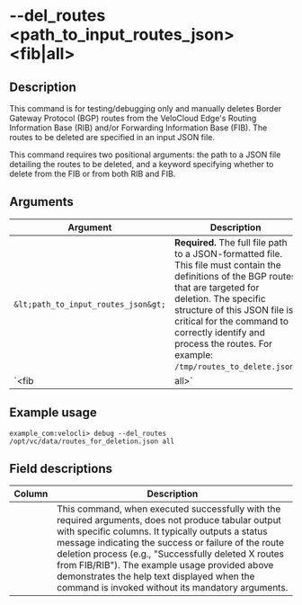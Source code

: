 #	--del_routes &lt;path_to_input_routes_json&gt; &lt;fib|all&gt;

##	Description
This command is for testing/debugging only and manually deletes Border Gateway Protocol (BGP) routes from the VeloCloud Edge's Routing Information Base (RIB) and/or Forwarding Information Base (FIB). The routes to be deleted are specified in an input JSON file.

This command requires two positional arguments: the path to a JSON file detailing the routes to be deleted, and a keyword specifying whether to delete from the FIB or from both RIB and FIB.

##  Arguments
| Argument | Description |
|---|---|
| `&lt;path_to_input_routes_json&gt;` | **Required.** The full file path to a JSON-formatted file. This file must contain the definitions of the BGP routes that are targeted for deletion. The specific structure of this JSON file is critical for the command to correctly identify and process the routes. For example: `/tmp/routes_to_delete.json`. |
| `&lt;fib|all&gt;` | **Required.** Specifies the scope of the deletion operation. This must be one of the literal strings `fib` or `all`: <br> - `fib`: Deletes the specified BGP routes only from the Forwarding Information Base (FIB). The routes might still exist in the RIB and could potentially be re-advertised or re-inserted into the FIB based on BGP policies or subsequent updates. <br> - `all`: Deletes the specified BGP routes from both the Routing Information Base (RIB) and the Forwarding Information Base (FIB). This ensures a more comprehensive removal of the route from the Edge's BGP tables. |

##  Example usage

```
example_com:velocli> debug --del_routes /opt/vc/data/routes_for_deletion.json all
```


##  Field descriptions
| Column | Description |
|---|---|
|   |  This command, when executed successfully with the required arguments, does not produce tabular output with specific columns. It typically outputs a status message indicating the success or failure of the route deletion process (e.g., "Successfully deleted X routes from FIB/RIB"). The example usage provided above demonstrates the help text displayed when the command is invoked without its mandatory arguments. |
